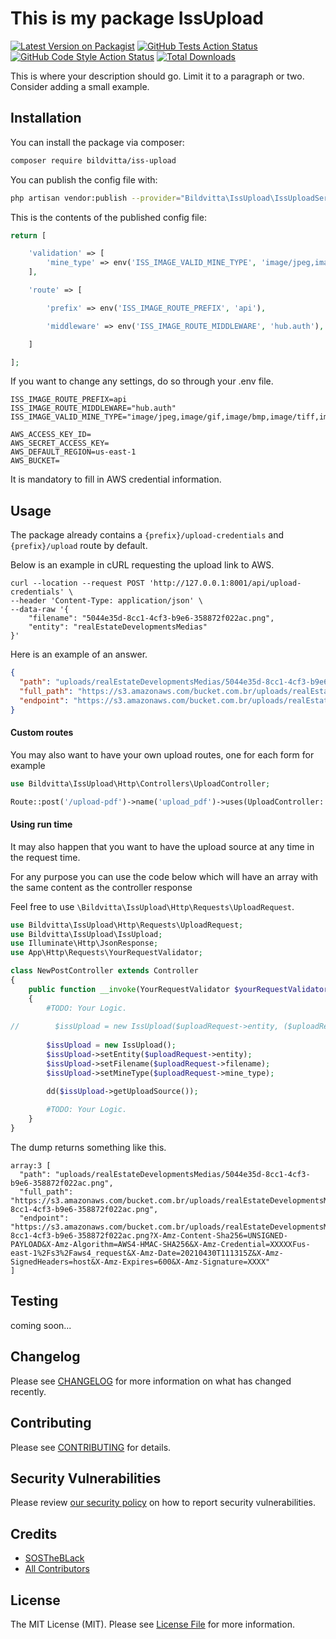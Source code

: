 # This is my package IssUpload

[![Latest Version on Packagist](https://img.shields.io/packagist/v/bildvitta/iss-upload.svg?style=flat-square)](https://packagist.org/packages/bildvitta/iss-upload)
[![GitHub Tests Action Status](https://img.shields.io/github/workflow/status/bildvitta/iss-upload/run-tests?label=tests)](https://github.com/bildvitta/iss-upload/actions?query=workflow%3Arun-tests+branch%3Amaster)
[![GitHub Code Style Action Status](https://img.shields.io/github/workflow/status/bildvitta/iss-upload/Check%20&%20fix%20styling?label=code%20style)](https://github.com/bildvitta/iss-upload/actions?query=workflow%3A"Check+%26+fix+styling"+branch%3Amaster)
[![Total Downloads](https://img.shields.io/packagist/dt/bildvitta/iss-upload.svg?style=flat-square)](https://packagist.org/packages/bildvitta/iss-upload)

This is where your description should go. Limit it to a paragraph or two. Consider adding a small example.

## Installation

You can install the package via composer:

```bash
composer require bildvitta/iss-upload
```

You can publish the config file with:

```bash
php artisan vendor:publish --provider="Bildvitta\IssUpload\IssUploadServiceProvider" --tag="iss-upload-config"
```

This is the contents of the published config file:

```php
return [

    'validation' => [
        'mine_type' => env('ISS_IMAGE_VALID_MINE_TYPE', 'image/jpeg,image/gif,image/bmp,image/tiff,image/png,application/pdf'),
    ],

    'route' => [

        'prefix' => env('ISS_IMAGE_ROUTE_PREFIX', 'api'),

        'middleware' => env('ISS_IMAGE_ROUTE_MIDDLEWARE', 'hub.auth'),

    ]

];

```

If you want to change any settings, do so through your .env file.

```dotenv
ISS_IMAGE_ROUTE_PREFIX=api
ISS_IMAGE_ROUTE_MIDDLEWARE="hub.auth"
ISS_IMAGE_VALID_MINE_TYPE="image/jpeg,image/gif,image/bmp,image/tiff,image/png,application/pdf"

AWS_ACCESS_KEY_ID=
AWS_SECRET_ACCESS_KEY=
AWS_DEFAULT_REGION=us-east-1
AWS_BUCKET=
```

It is mandatory to fill in AWS credential information.

## Usage

The package already contains a `{prefix}/upload-credentials` and `{prefix}/upload` route by default.

Below is an example in cURL requesting the upload link to AWS.

````
curl --location --request POST 'http://127.0.0.1:8001/api/upload-credentials' \
--header 'Content-Type: application/json' \
--data-raw '{
    "filename": "5044e35d-8cc1-4cf3-b9e6-358872f022ac.png",
    "entity": "realEstateDevelopmentsMedias"
}'
````

Here is an example of an answer.

````json
{
  "path": "uploads/realEstateDevelopmentsMedias/5044e35d-8cc1-4cf3-b9e6-358872f022ac.png",
  "full_path": "https://s3.amazonaws.com/bucket.com.br/uploads/realEstateDevelopmentsMedias/5044e35d-8cc1-4cf3-b9e6-358872f022ac.png",
  "endpoint": "https://s3.amazonaws.com/bucket.com.br/uploads/realEstateDevelopmentsMedias/5044e35d-8cc1-4cf3-b9e6-358872f022ac.png?X-Amz-Content-Sha256=UNSIGNED-PAYLOAD&X-Amz-Algorithm=AWS4-HMAC-SHA256&X-Amz-Credential=XXXXXFus-east-1%2Fs3%2Faws4_request&X-Amz-Date=20210430T111315Z&X-Amz-SignedHeaders=host&X-Amz-Expires=600&X-Amz-Signature=XXXX"
}
````

#### Custom routes

You may also want to have your own upload routes, one for each form for example

````php
use Bildvitta\IssUpload\Http\Controllers\UploadController;

Route::post('/upload-pdf')->name('upload_pdf')->uses(UploadController::class);
````

#### Using run time

It may also happen that you want to have the upload source at any time in the request time.

For any purpose you can use the code below which will have an array with the same content as the controller response

Feel free to use `\Bildvitta\IssUpload\Http\Requests\UploadRequest`.

```php
use Bildvitta\IssUpload\Http\Requests\UploadRequest;
use Bildvitta\IssUpload\IssUpload;
use Illuminate\Http\JsonResponse;
use App\Http\Requests\YourRequestValidator;

class NewPostController extends Controller
{
    public function __invoke(YourRequestValidator $yourRequestValidator, UploadRequest $uploadRequest): JsonResponse
    {
        #TODO: Your Logic.
        
//        $issUpload = new IssUpload($uploadRequest->entity, ($uploadRequest->filename, $uploadRequest->mine_type);
        
        $issUpload = new IssUpload();
        $issUpload->setEntity($uploadRequest->entity);
        $issUpload->setFilename($uploadRequest->filename);
        $issUpload->setMineType($uploadRequest->mine_type);

        dd($issUpload->getUploadSource());
        
        #TODO: Your Logic.
    }
}
```

The dump returns something like this.

````
array:3 [
  "path": "uploads/realEstateDevelopmentsMedias/5044e35d-8cc1-4cf3-b9e6-358872f022ac.png",
  "full_path": "https://s3.amazonaws.com/bucket.com.br/uploads/realEstateDevelopmentsMedias/5044e35d-8cc1-4cf3-b9e6-358872f022ac.png",
  "endpoint": "https://s3.amazonaws.com/bucket.com.br/uploads/realEstateDevelopmentsMedias/5044e35d-8cc1-4cf3-b9e6-358872f022ac.png?X-Amz-Content-Sha256=UNSIGNED-PAYLOAD&X-Amz-Algorithm=AWS4-HMAC-SHA256&X-Amz-Credential=XXXXXFus-east-1%2Fs3%2Faws4_request&X-Amz-Date=20210430T111315Z&X-Amz-SignedHeaders=host&X-Amz-Expires=600&X-Amz-Signature=XXXX"
]
````

## Testing

coming soon...

## Changelog

Please see [CHANGELOG](CHANGELOG.md) for more information on what has changed recently.

## Contributing

Please see [CONTRIBUTING](.github/CONTRIBUTING.md) for details.

## Security Vulnerabilities

Please review [our security policy](../../security/policy) on how to report security vulnerabilities.

## Credits

- [SOSTheBLack](https://github.com/SOSTheBlack)
- [All Contributors](../../contributors)

## License

The MIT License (MIT). Please see [License File](LICENSE.md) for more information.
